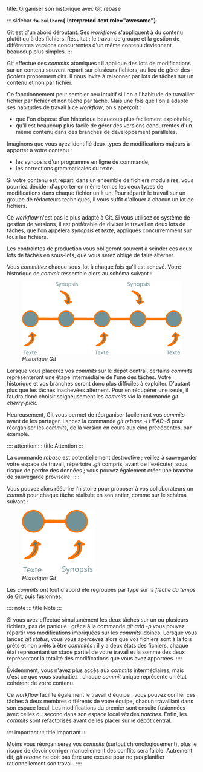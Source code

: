 title: Organiser son historique avec Git rebase

::: sidebar
**`fa-bullhorn`{.interpreted-text role="awesome"}**

Git est d\'un abord déroutant. Ses *workflows* s\'appliquent à du
contenu plutôt qu\'à des fichiers. Résultat : le travail de groupe et la
gestion de différentes versions concurrentes d\'un même contenu
deviennent beaucoup plus simples.
:::

Git effectue des *commits* atomiques : il applique des lots de
modifications sur un contenu souvent réparti sur plusieurs fichiers, au
lieu de gérer des *fichiers* proprement dits. Il nous invite à raisonner
par lots de tâches sur un contenu et non par fichier.

Ce fonctionnement peut sembler peu intuitif si l\'on a l\'habitude de
travailler fichier par fichier et non tâche par tâche. Mais une fois que
l\'on a adapté ses habitudes de travail à ce *workflow*, on
s\'aperçoit :

-   que l\'on dispose d\'un historique beaucoup plus facilement
    exploitable,
-   qu\'il est beaucoup plus facile de gérer des versions concurrentes
    d\'un même contenu dans des branches de développement parallèles.

Imaginons que vous ayez identifié deux types de modifications majeurs à
apporter à votre contenu :

-   les synopsis d\'un programme en ligne de commande,
-   les corrections grammaticales du texte.

Si votre contenu est réparti dans un ensemble de fichiers modulaires,
vous pourriez décider d\'apporter en même temps les deux types de
modifications dans chaque fichier un à un. Pour répartir le travail sur
un groupe de rédacteurs techniques, il vous suffit d\'allouer à chacun
un lot de fichiers.

Ce *workflow* n\'est pas le plus adapté à Git. Si vous utilisez ce
système de gestion de versions, il est préférable de diviser le travail
en deux lots de tâches, que l\'on appelera *synopsis* et *texte*,
appliqués concurremment sur tous les fichiers.

Les contraintes de production vous obligeront souvent à scinder ces deux
lots de tâches en sous-lots, que vous serez obligé de faire alterner.

Vous *committez* chaque sous-lot à chaque fois qu\'il est achevé. Votre
historique de *commit* ressemble alors au schéma suivant :

<figure>
<img src="graphics/git-rebase-commits.svg"
alt="graphics/git-rebase-commits.svg" />
<figcaption><em>Historique Git</em></figcaption>
</figure>

Lorsque vous placerez vos *commits* sur le dépôt central, certains
*commits* représenteront une étape intermédiaire de l\'une des tâches.
Votre historique et vos branches seront donc plus difficiles à
exploiter. D\'autant plus que les tâches inachevées alternent. Pour en
récupérer une seule, il faudra donc choisir soigneusement les *commits*
*via* la commande *git cherry-pick*.

Heureusement, Git vous permet de réorganiser facilement vos *commits*
avant de les partager. Lancez la commande *git rebase -i HEAD\~5* pour
réorganiser les *commits*, de la version en cours aux cinq précédentes,
par exemple.

:::: attention
::: title
Attention
:::

La commande *rebase* est potentiellement destructive ; veillez à
sauvegarder votre espace de travail, répertoire *.git* compris, avant de
l\'exécuter, sous risque de perdre des données ; vous pouvez également
créer une branche de sauvegarde provisoire.
::::

Vous pouvez alors réécrire l\'histoire pour proposer à vos
collaborateurs un *commit* pour chaque tâche réalisée en son entier,
comme sur le schéma suivant :

<figure>
<img src="graphics/git-rebase-commits-2.svg"
alt="graphics/git-rebase-commits-2.svg" />
<figcaption><em>Historique Git</em></figcaption>
</figure>

Les *commits* ont tout d\'abord été regroupés par type sur la *flèche du
temps* de Git, puis fusionnés.

:::: note
::: title
Note
:::

Si vous avez effectué simultanément les deux tâches sur un ou plusieurs
fichiers, pas de panique : grâce à la commande *git add -p* vous pouvez
répartir vos modifications imbriquées sur les *commits* idoines. Lorsque
vous lancez *git status*, vous vous apercevez alors que vos fichiers
sont à la fois prêts et non prêts à être *commités* : il y a deux états
des fichiers, chaque état représentant un stade partiel de votre travail
et la somme des deux représentant la totalité des modifications que vous
avez apportées.
::::

Évidemment, vous n\'avez plus accès aux *commits* intermédiaires, mais
c\'est ce que vous souhaitiez : chaque *commit* unique représente un
état cohérent de votre contenu.

Ce *workflow* facilite également le travail d\'équipe : vous pouvez
confier ces tâches à deux membres différents de votre équipe, chacun
travaillant dans son espace local. Les modifications du premier sont
ensuite fusionnées avec celles du second dans son espace local *via* des
*patches*. Enfin, les *commits* sont refactorisés avant de les placer
sur le dépôt central.

:::: important
::: title
Important
:::

Moins vous réorganiserez vos *commits* (surtout chronologiquement), plus
le risque de devoir corriger manuellement des conflits sera faible.
Autrement dit, *git rebase* ne doit pas être une excuse pour ne pas
planifier rationnellement son travail.
::::
